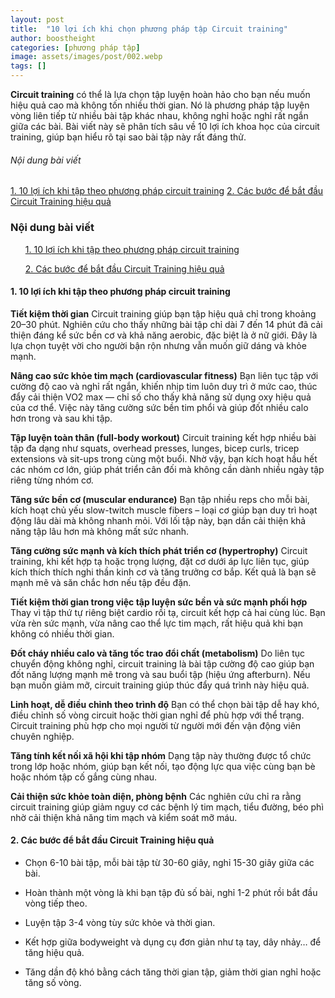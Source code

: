 ```yaml
---
layout: post
title:  "10 lợi ích khi chọn phương pháp tập Circuit training"
author: boostheight
categories: [phương pháp tập]
image: assets/images/post/002.webp
tags: []
---
```

**Circuit training** có thể là lựa chọn tập luyện hoàn hảo cho bạn nếu muốn hiệu quả cao mà không tốn nhiều thời gian. Nó là phương pháp tập luyện vòng liên tiếp từ nhiều bài tập khác nhau, không nghỉ hoặc nghỉ rất ngắn giữa các bài. Bài viết này sẽ phân tích sâu về 10 lợi ích khoa học của circuit training, giúp bạn hiểu rõ tại sao bài tập này rất đáng thử.

<div class="sidebar-menu">
    <h6>Nội dung bài viết</h6>
    <a href="#1-10-lợi-ích-khi-tập-theo-phương-pháp-circuit-training">1. 10 lợi ích khi tập theo phương pháp circuit training</a>
    <a href="#2-các-bước-để-bắt-đầu-circuit-training-hiệu-quả">2. Các bước để bắt đầu Circuit Training hiệu quả</a>
</div>

<div class="mobile-menu">
    <h3>Nội dung bài viết</h3>
    <ul><a href="#1-10-lợi-ích-khi-tập-theo-phương-pháp-circuit-training">1. 10 lợi ích khi tập theo phương pháp circuit training</a></ul>
    <ul><a href="#2-các-bước-để-bắt-đầu-circuit-training-hiệu-quả">2. Các bước để bắt đầu Circuit Training hiệu quả</a></ul>
</div>

#### 1. 10 lợi ích khi tập theo phương pháp circuit training

**Tiết kiệm thời gian**
Circuit training giúp bạn tập hiệu quả chỉ trong khoảng 20–30 phút. Nghiên cứu cho thấy những bài tập chỉ dài 7 đến 14 phút đã cải thiện đáng kể sức bền cơ và khả năng aerobic, đặc biệt là ở nữ giới. Đây là lựa chọn tuyệt vời cho người bận rộn nhưng vẫn muốn giữ dáng và khỏe mạnh.

**Nâng cao sức khỏe tim mạch (cardiovascular fitness)**
Bạn liên tục tập với cường độ cao và nghỉ rất ngắn, khiến nhịp tim luôn duy trì ở mức cao, thúc đẩy cải thiện VO2 max — chỉ số cho thấy khả năng sử dụng oxy hiệu quả của cơ thể. Việc này tăng cường sức bền tim phổi và giúp đốt nhiều calo hơn trong và sau khi tập.

**Tập luyện toàn thân (full-body workout)**
Circuit training kết hợp nhiều bài tập đa dạng như squats, overhead presses, lunges, bicep curls, tricep extensions và sit-ups trong cùng một buổi. Nhờ vậy, bạn kích hoạt hầu hết các nhóm cơ lớn, giúp phát triển cân đối mà không cần dành nhiều ngày tập riêng từng nhóm cơ.

**Tăng sức bền cơ (muscular endurance)**
Bạn tập nhiều reps cho mỗi bài, kích hoạt chủ yếu slow-twitch muscle fibers – loại cơ giúp bạn duy trì hoạt động lâu dài mà không nhanh mỏi. Với lối tập này, bạn dần cải thiện khả năng tập lâu hơn mà không mất sức nhanh.

**Tăng cường sức mạnh và kích thích phát triển cơ (hypertrophy)**
Circuit training, khi kết hợp tạ hoặc trọng lượng, đặt cơ dưới áp lực liên tục, giúp kích thích thích nghi thần kinh cơ và tăng trưởng cơ bắp. Kết quả là bạn sẽ mạnh mẽ và săn chắc hơn nếu tập đều đặn.

**Tiết kiệm thời gian trong việc tập luyện sức bền và sức mạnh phối hợp**
Thay vì tập thứ tự riêng biệt cardio rồi tạ, circuit kết hợp cả hai cùng lúc. Bạn vừa rèn sức mạnh, vừa nâng cao thể lực tim mạch, rất hiệu quả khi bạn không có nhiều thời gian.

**Đốt cháy nhiều calo và tăng tốc trao đổi chất (metabolism)**
Do liên tục chuyển động không nghỉ, circuit training là bài tập cường độ cao giúp bạn đốt năng lượng mạnh mẽ trong và sau buổi tập (hiệu ứng afterburn). Nếu bạn muốn giảm mỡ, circuit training giúp thúc đẩy quá trình này hiệu quả.

**Linh hoạt, dễ điều chỉnh theo trình độ**
Bạn có thể chọn bài tập dễ hay khó, điều chỉnh số vòng circuit hoặc thời gian nghỉ để phù hợp với thể trạng. Circuit training phù hợp cho mọi người từ người mới đến vận động viên chuyên nghiệp.

**Tăng tính kết nối xã hội khi tập nhóm**
Dạng tập này thường được tổ chức trong lớp hoặc nhóm, giúp bạn kết nối, tạo động lực qua việc cùng bạn bè hoặc nhóm tập cố gắng cùng nhau.

**Cải thiện sức khỏe toàn diện, phòng bệnh**
Các nghiên cứu chỉ ra rằng circuit training giúp giảm nguy cơ các bệnh lý tim mạch, tiểu đường, béo phì nhờ cải thiện khả năng tim mạch và kiểm soát mỡ máu.

#### 2. Các bước để bắt đầu Circuit Training hiệu quả

- Chọn 6-10 bài tập, mỗi bài tập từ 30-60 giây, nghỉ 15-30 giây giữa các bài.

- Hoàn thành một vòng là khi bạn tập đủ số bài, nghỉ 1-2 phút rồi bắt đầu vòng tiếp theo.

- Luyện tập 3-4 vòng tùy sức khỏe và thời gian.

- Kết hợp giữa bodyweight và dụng cụ đơn giản như tạ tay, dây nhảy… để tăng hiệu quả.

- Tăng dần độ khó bằng cách tăng thời gian tập, giảm thời gian nghỉ hoặc tăng số vòng.